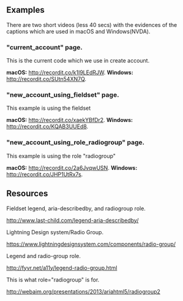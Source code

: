 
## Examples

There are two short videos (less 40 secs) with the evidences of the captions
which are used in macOS and Windows(NVDA).

### **"current_account"** page.
This is the current code which we use in create account.

**macOS:** http://recordit.co/k1I9LEdRJW.
**Windows:** http://recordit.co/SUtn54XN7Q.

### **"new_account_using_fieldset"** page.
This example is using the fieldset

**macOS:** http://recordit.co/xaekYBfDr2.
**Windows:** http://recordit.co/KQAB3UUEd8.

### **"new_account_using_role_radiogroup"** page.

This example is using the role "radiogroup"

**macOS:** http://recordit.co/2a6JvqwUSN.
**Windows:** http://recordit.co/JHP1UtRx7s.

## Resources

Fieldset legend, aria-describedby, and radiogroup role.

http://www.last-child.com/legend-aria-describedby/

Lightning Design system/Radio Group.

https://www.lightningdesignsystem.com/components/radio-group/

Legend and radio-group role.

http://fyvr.net/a11y/legend-radio-group.html

This is what role="radiogroup" is for.

http://webaim.org/presentations/2013/ariahtml5/radiogroup2

